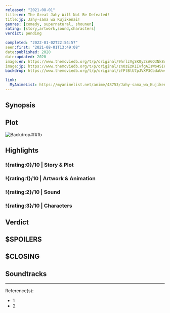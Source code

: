 ```yaml
---
released: "2021-08-01"
title:en: The Great Jahy Will Not Be Defeated!
title:jp: Jahy-sama wa Kujikenai!
genres: [comedy, supernatural, shounen]
rating: [story,artwork,sound,characters]
verdict: pending

completed: "2022-01-02T22:54:57"
seen:first: "2021-08-01T13:49:08"
date:published: 2020
date:updated: 2020
image:en: https://www.themoviedb.org/t/p/original/9hrlzVgSK0y2sA6Q3Nk8oSOIYUD.jpg
image:jp: https://www.themoviedb.org/t/p/original/zn0zEzK1IvfgAIsWo4SIHKLjJij.jpg
backdrop: https://www.themoviedb.org/t/p/original/zfPtBlU7pJVXP3CbdaUwvlAkGKv.jpg

link:
  MyAnimeList: https://myanimelist.net/anime/48753/Jahy-sama_wa_Kujikenai
---
```



## Synopsis

## Plot

![Backdrop#f#fb](https://www.themoviedb.org/t/p/original/clsLGcG4OWy1FMywOS0yUXWLWVE.jpg "Source: TMDB")

## Highlights

### !{rating:0}/10 | Story & Plot

### !{rating:1}/10 | Artwork & Animation

### !{rating:2}/10 | Sound

### !{rating:3}/10 | Characters

## Verdict

## $SPOILERS

## $CLOSING

## Soundtracks

***
Reference(s):

- 1
- 2
